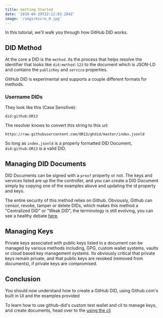 ```yaml
---
title: Getting Started
date: '2019-04-29T22:12:03.284Z'
image: '/imgs/micro_0.jpg'
---
```


In this tutorial, we'll walk you through how GitHub DID works.

## DID Method

At the core a DID is the `method`. its the process that helps resolve the identifier that looks like `did:method:123` to the document which is JSON-LD and contains the `publicKey` and `service` properties.

GitHub DID is experimental and supports a couple different formats for methods.

### Username DIDs

They look like this (Case Sensitive):

```
did:github:OR13
```

The resolver knows to convert this string to this url:

```
https://raw.githubusercontent.com/OR13/ghdid/master/index.jsonld
```

So long as `index.jsonld` is a properly formatted DID Document, `did:github:OR13` is a valid DID.

## Managing DID Documents

DID Documents can be signed with a `proof` property or not. The keys and services listed are up the the controller, and you can create a DID Document simply by copying one of the examples above and updating the id property and keys.

The entire security of this method relies on Github. Obviously, Github can censor, revoke, tamper or delete DIDs, which makes this method a "Centralized DID" or "Weak DID", the terminology is still evolving, you can see a healthy debate [here](https://github.com/w3c-ccg/did-wg-charter/issues/22).

## Managing Keys

Private keys associated with public keys listed in a document can be managed by various methods including, GPG, custom wallet systems, vaults or cloud based key management systems. Its obviously critical that private keys remain private, and that public keys are revoked (removed from documents), if private keys are compromised.

## Conclusion

You should now understand how to create a GitHub DID, using Github.com's built in UI and the examples provided

To learn how to use github-did's custom test wallet and cli to manage keys, and create documents, head over to the [using the cli](/using-the-cli/)

